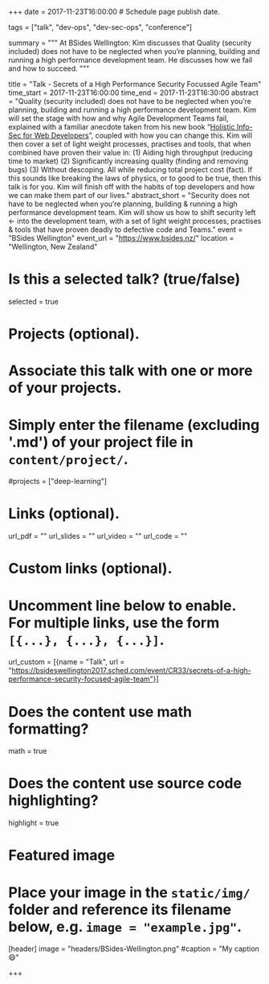 +++
date = 2017-11-23T16:00:00  # Schedule page publish date.

tags = ["talk", "dev-ops", "dev-sec-ops", "conference"]

summary = """
At BSides Wellington: Kim discusses that Quality (security included) does not have to be neglected when you’re planning, building and running a high performance development team. He discusses how we fail and how to succeed.
"""

title = "Talk - Secrets of a High Performance Security Focussed Agile Team"
time_start = 2017-11-23T16:00:00
time_end = 2017-11-23T16:30:00
abstract = "Quality (security included) does not have to be neglected when you’re planning, building and running a high performance development team. Kim will set the stage with how and why Agile Development Teams fail, explained with a familiar anecdote taken from his new book “[Holistic Info-Sec for Web Developers](https://f0.holisticinfosecforwebdevelopers.com/)”, coupled with how you can change this. Kim will then cover a set of light weight processes, practises and tools, that when combined have proven their value in: (1) Aiding high throughput (reducing time to market) (2) Significantly increasing quality (finding and removing bugs) (3) Without descoping. All while reducing total project cost (fact). If this sounds like breaking the laws of physics, or to good to be true, then this talk is for you. Kim will finish off with the habits of top developers and how we can make them part of our lives."
abstract_short = "Security does not have to be neglected when you’re planning, building & running a high performance development team. Kim will show us how to shift security left <- into the development team, with a set of light weight processes, practises & tools that have proven deadly to defective code and Teams."
event = "BSides Wellington"
event_url = "https://www.bsides.nz/"
location = "Wellington, New Zealand"

# Is this a selected talk? (true/false)
selected = true

# Projects (optional).
#   Associate this talk with one or more of your projects.
#   Simply enter the filename (excluding '.md') of your project file in `content/project/`.
#projects = ["deep-learning"]

# Links (optional).
url_pdf = ""
url_slides = ""
url_video = ""
url_code = ""

# Custom links (optional).
#   Uncomment line below to enable. For multiple links, use the form `[{...}, {...}, {...}]`.
url_custom = [{name = "Talk", url = "https://bsideswellington2017.sched.com/event/CR33/secrets-of-a-high-performance-security-focused-agile-team"}]


# Does the content use math formatting?
math = true

# Does the content use source code highlighting?
highlight = true

# Featured image
# Place your image in the `static/img/` folder and reference its filename below, e.g. `image = "example.jpg"`.
[header]
image = "headers/BSides-Wellington.png"
#caption = "My caption :smile:"

+++


